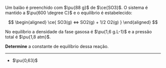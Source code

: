 Um balão é preenchido com $\pu{88 g}$ de $\ce{SO3}$. O sistema é mantido a $\pu{600 \degree C}$ e o equilíbrio é estabelecido:

$$
\begin{aligned}
\ce{ SO3(g) <=> SO2(g) + 1/2 O2(g) }
\end{aligned}
$$

No equilíbrio a densidade da fase gasosa é $\pu{1,6 g.L-1}$ e a pressão total é $\pu{1,8 atm}$.

**Determine** a constante de equilíbrio dessa reação.

---

- $\pu{0,63}$
